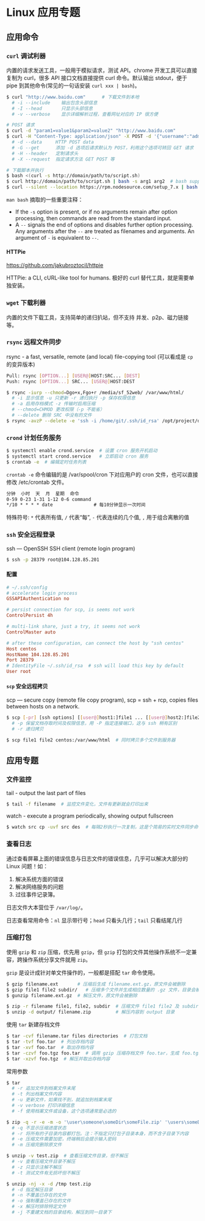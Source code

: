# Linux 应用专题

## 应用命令

### `curl` 调试利器

内置的请求发送工具，一般用于模拟请求，测试 API。chrome 开发工具可以直接复制为 curl，很多 API 接口文档直接提供 curl 命令。默认输出 stdout，便于 pipe 到其他命令(常见的一句话安装 `curl xxx | bash`)。

```bash
$ curl "http://www.baidu.com"      # 下载文件到本地
  # -i --include    输出包含头部信息
  # -I --head       只显示头部信息
  # -v --verbose    显示详细解析过程，查看网址对应的 IP 很方便

# POST 请求
$ curl -d "param1=value1&param2=value2" "http://www.baidu.com"
$ curl -H "Content-Type: application/json" -X POST -d '{"username":"admin"}' http://localhost:3300/token
  # -d --data     HTTP POST data
  # -G --get      添加 -d 选项后请求默认为 POST，利用这个选项可转回 GET 请求
  # -H --header   定制请求头
  # -X --request  指定请求方法 GET POST 等

# 下载脚本并执行
$ bash <(curl -s http://domain/path/to/script.sh)
$ curl http://domain/path/to/script.sh | bash -s arg1 arg2  # bash supports "-s" to read from stdin
$ curl --silent --location https://rpm.nodesource.com/setup_7.x | bash -  # NodeJS 安装实例
```

`man bash` 摘取的一些重要注释：
* If the `-s` option is present, or if no arguments remain after option processing, then commands are read from the standard input. 
* A `--` signals the end of options and disables further option processing. Any arguments after the `--` are treated as filenames and arguments. An argument of `-` is equivalent to `--`.

#### HTTPie

https://github.com/jakubroztocil/httpie

HTTPie: a CLI, cURL-like tool for humans. 极好的 curl 替代工具，就是需要单独安装。

### `wget` 下载利器

内置的文件下载工具，支持简单的递归扒站，但不支持 并发、p2p、磁力链接等。

### `rsync` 远程文件同步

rsync - a fast, versatile, remote (and local) file-copying tool  (可以看成是 `cp` 的变异版本)

```bash
Pull: rsync [OPTION...] [USER@]HOST:SRC... [DEST]
Push: rsync [OPTION...] SRC... [USER@]HOST:DEST

$ rsync -iurp --chmod=Dgo+x,Fgo+r /media/sf_52web/ /var/www/html/
  # -i 显示信息 -u 只更新 -r 递归执行 -p 保存权限信息
  # -a 启用存档模式 -z 传输时启用压缩
  # --chmod=CHMOD 更改权限（-p 不能省）
  # --delete 删除 SRC 中没有的文件
$ rsync -avzP --delete -e 'ssh -i /home/git/.ssh/id_rsa' /opt/project/dist/ dev@host:/opt/www/ 2>&1
```

### `crond` 计划任务服务

```bash
$ systemctl enable crond.service  # 设置 cron 服务开机启动
$ systemctl start crond.service   # 立即启动 cron 服务
$ crontab -e  # 编辑定时任务列表
```

`crontab -e` 命令编辑的是 /var/spool/cron 下对应用户的 cron 文件，也可以直接修改 /etc/crontab 文件。

```txt
分钟  小时  天  月  星期  命令
0-59 0-23 1-31 1-12 0-6 command
*/10 * * * * date               # 每10分钟显示一次时间
```

特殊符号: `*` 代表所有值, `/` 代表“每”, `-` 代表连续的几个值, `,` 用于组合离散的值

### `ssh` 安全远程登录

ssh — OpenSSH SSH client (remote login program)

```bash
$ ssh -p 28379 root@104.128.85.201
```

#### 配置

```ini
# ~/.ssh/config
# accelerate login process
GSSAPIAuthentication no

# persist connection for scp, is seems not work
ControlPersist 4h

# multi-link share, just a try, it seems not work
ControlMaster auto

# after these configuration, can connect the host by "ssh centos"
Host centos
HostName 104.128.85.201
Port 28379
# IdentityFile ~/.ssh/id_rsa  # ssh will load this key by default
User root
```

#### `scp` 安全远程拷贝

scp — secure copy (remote file copy program), scp = ssh + rcp, copies files between hosts on a network.

```bash
$ scp [-pr] [ssh options] [[user@]host1:]file1 ... [[user@]host2:]file2
  # -p 保留文档存取时间及权限信息，用 -P 指定连接端口，这与 ssh 稍有区别
  # -r 递归拷贝

$ scp file1 file2 centos:/var/www/html  # 同时拷贝多个文件到服务器
```

## 应用专题

### 文件监控

tail - output the last part of files

```bash
$ tail -f filename  # 监控文件变化，文件有更新就会打印出来
```

watch - execute a program periodically, showing output fullscreen

```bash
$ watch src cp -uvf src des  # 每隔2秒执行一次复制，这是个简易的实时文件同步命令
```

### 查看日志

通过查看屏幕上面的错误信息与日志文件的错误信息，几乎可以解决大部分的 Linux 问题！如：

1. 解决系统方面的错误
2. 解决网络服务的问题
3. 过往事件记录簿。

日志文件大本营位于 `/var/log/`。

日志查看常用命令：`nl` 显示带行号；`head` 只看头几行；`tail` 只看结尾几行

### 压缩打包

使用 `gzip` 和 `zip` 压缩，优先用 `gzip`，但 `gzip` 打包的文件其他操作系统不一定兼容，跨操作系统分享文件就用 `zip`。

`gzip` 是设计成针对单文件操作的，一般都是搭配 `tar` 命令使用。

```bash
$ gzip filename.ext       # 压缩后生成 filename.ext.gz，原文件会被删除
$ gzip file1 file2 subdir/   # 压缩多个文件并生成相应数量的 .gz 文件，目录会被忽略
$ gunzip filename.ext.gz  # 解压文件，原文件会被删除

$ zip -r filename file1, file2, subdir  # 压缩文件 file1 file2 及 subdir 目录下内容到 filename.zip
$ unzip -d output/ filename.zip         # 解压内容到 output 目录
```

使用 `tar` 新建存档文件

```bash
$ tar -cvf filename.tar files directories  # 打包文档
$ tar -tvf foo.tar  # 列出存档内容
$ tar -xvf foo.tar  # 取出存档内容
$ tar -czvf foo.tgz foo.tar  # 调用 gzip 压缩存档文件 foo.tar，生成 foo.tgz
$ tar -xzvf foo.tgz  # 解压并取出存档内容
```

常用参数

```bash
$ tar 
  # -r 追加文件到档案文件末尾
  # -t 列出档案文件内容
  # -u 更新文件，如果找不到，就追加到档案末尾
  # -v verbose 打印详细信息
  # -f 使用档案文件或设备，这个选项通常是必选的

$ zip -q -r -e -m -o '\user\someone\someDir\someFile.zip' '\users\someDir'
  # -q 不显示压缩进度状态
  # -r 将所有的子目录内容都打包。注：不指定只打包子目录本身，而不含子目录下内容
  # -e 压缩文件需要加密，终端稍后会提示输入密码
  # -m 压缩完删除原文件

$ unzip -v test.zip  # 查看压缩文件目录，但不解压
  # -v 查看压缩文件目录不解压
  # -z 只显示注解不解压
  # -t 测试文件有无损坏但不解压

$ unzip -nj -x -d /tmp test.zip
  # -d 指定解压目录
  # -n 不覆盖已存在的文件
  # -o 强制覆盖已存在的文件
  # -x 解压时排除特定文件
  # -j 不重建文档的目录结构，解压到同一目录下
```
